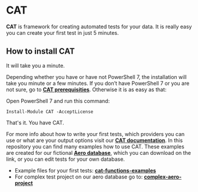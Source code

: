 # CAT
**CAT** is framework for creating automated tests for your data. It is really easy you can create your first test in just 5 minutes. 

## How to install CAT
It will take you a minute.

Depending whether you have or have not PowerShell 7, the installation will take you minute or a few minutes. If you don’t have PowerShell 7 or you are not sure, go to [**CAT prerequisities**](https://docs.justcat.it/docs/help/installation/prerequisites/). Otherwise it is as easy as that:

Open PowerShell 7 and run this command:

`Install-Module CAT -AcceptLicense`

That's it. You have CAT.

For more info about how to write your first tests, which providers you can use or what are your output options visit our [**CAT documentation**](https://docs.justcat.it/). In this repository you can find many examples how to use CAT. These examples are created for our fictional [**Aero database**](https://github.com/datasmartly/aero), which you can download on the link, or you can edit tests for your own database. 

* Example files for your first tests: [**cat-functions-examples**](cat-functions-examples)
* For complex test project on our aero database go to: [**complex-aero-project**](complex-aero-project)
